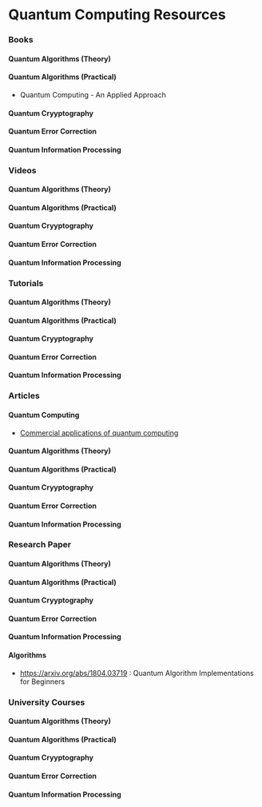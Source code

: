 # Quantum Computing Resources


### Books

#### Quantum Algorithms (Theory)


#### Quantum Algorithms (Practical)

- Quantum Computing - An Applied Approach


#### Quantum Cryyptography


#### Quantum Error Correction


#### Quantum Information Processing




### Videos

#### Quantum Algorithms (Theory)


#### Quantum Algorithms (Practical)


#### Quantum Cryyptography


#### Quantum Error Correction


#### Quantum Information Processing


### Tutorials

#### Quantum Algorithms (Theory)


#### Quantum Algorithms (Practical)


#### Quantum Cryyptography


#### Quantum Error Correction


#### Quantum Information Processing



### Articles

#### Quantum Computing
- [Commercial applications of quantum computing](https://epjquantumtechnology.springeropen.com/articles/10.1140/epjqt/s40507-021-00091-1)

#### Quantum Algorithms (Theory)


#### Quantum Algorithms (Practical)


#### Quantum Cryyptography


#### Quantum Error Correction


#### Quantum Information Processing



### Research Paper

#### Quantum Algorithms (Theory)


#### Quantum Algorithms (Practical)


#### Quantum Cryyptography


#### Quantum Error Correction


#### Quantum Information Processing


#### Algorithms

- https://arxiv.org/abs/1804.03719 : Quantum Algorithm Implementations for Beginners

### University Courses

#### Quantum Algorithms (Theory)


#### Quantum Algorithms (Practical)


#### Quantum Cryyptography


#### Quantum Error Correction


#### Quantum Information Processing

